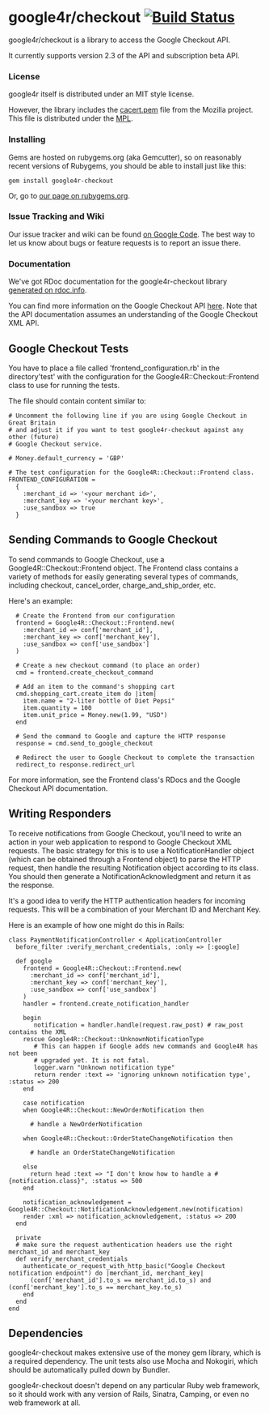 # google4r/checkout [![Build Status](https://secure.travis-ci.org/nbudin/google4r-checkout.png)](http://travis-ci.org/nbudin/google4r-checkout)

google4r/checkout is a library to access the Google Checkout API.

It currently supports version 2.3 of the API and subscription beta API.

### License

google4r itself is distributed under an MIT style license.

However, the library includes the [cacert.pem](http://curl.haxx.se/ca/cacert.pem) file from the Mozilla project. This file is distributed under the [MPL](http://www.mozilla.org/MPL/).

### Installing

Gems are hosted on rubygems.org (aka Gemcutter), so on reasonably recent versions of Rubygems, you should be able to install just like this:

    gem install google4r-checkout

Or, go to [our page on rubygems.org](http://rubygems.org/gems/google4r-checkout).

### Issue Tracking and Wiki

Our issue tracker and wiki can be found [on Google Code](http://code.google.com/p/google-checkout-ruby-sample-code/).  The best way to let us know about bugs or feature requests is to report an issue there.

### Documentation

We've got RDoc documentation for the google4r-checkout library [generated on rdoc.info](http://rdoc.info/projects/nbudin/google4r-checkout).

You can find more information on the Google Checkout API [here](http://code.google.com/apis/checkout/developer/index.html). Note that the API documentation assumes an understanding of the Google Checkout XML API.

## Google Checkout Tests

You have to place a file called 'frontend_configuration.rb' in the directory'test' with the configuration for the Google4R::Checkout::Frontend class to use for running the tests.

The file should contain content similar to:

    # Uncomment the following line if you are using Google Checkout in Great Britain
    # and adjust it if you want to test google4r-checkout against any other (future)
    # Google Checkout service.
    
    # Money.default_currency = 'GBP'
    
    # The test configuration for the Google4R::Checkout::Frontend class.
    FRONTEND_CONFIGURATION = 
      { 
        :merchant_id => '<your merchant id>', 
        :merchant_key => '<your merchant key>',
        :use_sandbox => true
      }

## Sending Commands to Google Checkout

To send commands to Google Checkout, use a Google4R::Checkout::Frontend object.  The Frontend class contains a variety of methods for easily generating several types of commands, including checkout, cancel_order, charge_and_ship_order, etc.

Here's an example:

      # Create the Frontend from our configuration
      frontend = Google4R::Checkout::Frontend.new(
        :merchant_id => conf['merchant_id'],
        :merchant_key => conf['merchant_key'],
        :use_sandbox => conf['use_sandbox']
      )
      
      # Create a new checkout command (to place an order)
      cmd = frontend.create_checkout_command
      
      # Add an item to the command's shopping cart
      cmd.shopping_cart.create_item do |item|
        item.name = "2-liter bottle of Diet Pepsi"
        item.quantity = 100
        item.unit_price = Money.new(1.99, "USD")
      end
      
      # Send the command to Google and capture the HTTP response
      response = cmd.send_to_google_checkout
      
      # Redirect the user to Google Checkout to complete the transaction
      redirect_to response.redirect_url

For more information, see the Frontend class's RDocs and the Google Checkout API documentation.

## Writing Responders

To receive notifications from Google Checkout, you'll need to write an action in your web application to respond to Google Checkout XML requests.  The basic strategy for this is to use a NotificationHandler object (which can be obtained through a Frontend object) to parse the HTTP request, then handle the resulting Notification object according to its class.  You should then generate a NotificationAcknowledgment and return it as the response.

It's a good idea to verify the HTTP authentication headers for incoming requests.  This will be a combination of your Merchant ID and Merchant Key.

Here is an example of how one might do this in Rails:

    class PaymentNotificationController < ApplicationController
      before_filter :verify_merchant_credentials, :only => [:google]
  
      def google
        frontend = Google4R::Checkout::Frontend.new(
          :merchant_id => conf['merchant_id'],
          :merchant_key => conf['merchant_key'],
          :use_sandbox => conf['use_sandbox']
        )
        handler = frontend.create_notification_handler
        
        begin
           notification = handler.handle(request.raw_post) # raw_post contains the XML
        rescue Google4R::Checkout::UnknownNotificationType
           # This can happen if Google adds new commands and Google4R has not been
           # upgraded yet. It is not fatal.
           logger.warn "Unknown notification type"
           return render :text => 'ignoring unknown notification type', :status => 200
        end
        
        case notification
        when Google4R::Checkout::NewOrderNotification then
          
          # handle a NewOrderNotification
          
        when Google4R::Checkout::OrderStateChangeNotification then
          
          # handle an OrderStateChangeNotification
          
        else
          return head :text => "I don't know how to handle a #{notification.class}", :status => 500
        end
    
        notification_acknowledgement = Google4R::Checkout::NotificationAcknowledgement.new(notification)
        render :xml => notification_acknowledgement, :status => 200
      end
  
      private
      # make sure the request authentication headers use the right merchant_id and merchant_key
      def verify_merchant_credentials
        authenticate_or_request_with_http_basic("Google Checkout notification endpoint") do |merchant_id, merchant_key|
          (conf['merchant_id'].to_s == merchant_id.to_s) and (conf['merchant_key'].to_s == merchant_key.to_s)
        end
      end
    end

## Dependencies

google4r-checkout makes extensive use of the money gem library, which is a required dependency.  The unit tests also use Mocha and Nokogiri, which should be automatically pulled down by Bundler.

google4r-checkout doesn't depend on any particular Ruby web framework, so it should work with any version of Rails, Sinatra, Camping, or even no web framework at all.

